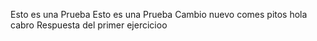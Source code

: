 Esto es una Prueba
Esto es una Prueba
Cambio nuevo
comes pitos
hola cabro
Respuesta del primer ejercicioo